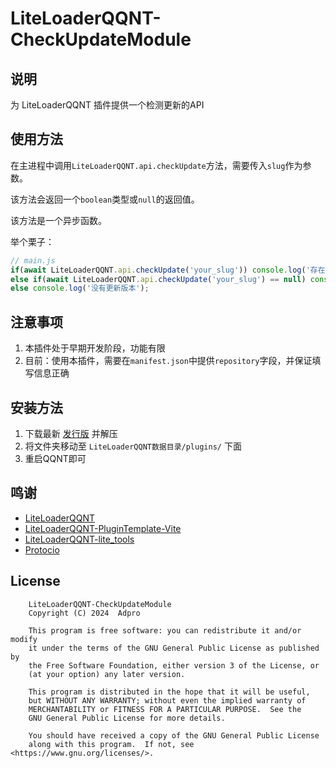 # LiteLoaderQQNT-CheckUpdateModule

## 说明
为 LiteLoaderQQNT 插件提供一个检测更新的API

## 使用方法
在主进程中调用`LiteLoaderQQNT.api.checkUpdate`方法，需要传入`slug`作为参数。

该方法会返回一个`boolean`类型或`null`的返回值。

该方法是一个异步函数。

举个栗子：
```js
// main.js
if(await LiteLoaderQQNT.api.checkUpdate('your_slug')) console.log('存在更新版本');
else if(await LiteLoaderQQNT.api.checkUpdate('your_slug') == null) console.log('manifest中未填写repository');
else console.log('没有更新版本');
```

## 注意事项
1. 本插件处于早期开发阶段，功能有限
2. 目前：使用本插件，需要在`manifest.json`中提供`repository`字段，并保证填写信息正确

## 安装方法
1. 下载最新 [发行版](https://github.com/adproqwq/LiteLoaderQQNT-CheckUpdateModule/releases) 并解压
2. 将文件夹移动至 `LiteLoaderQQNT数据目录/plugins/` 下面
3. 重启QQNT即可

## 鸣谢
* [LiteLoaderQQNT](https://github.com/LiteLoaderQQNT/LiteLoaderQQNT/)
* [LiteLoaderQQNT-PluginTemplate-Vite](https://github.com/MisaLiu/LiteLoaderQQNT-PluginTemplate-Vite/)
* [LiteLoaderQQNT-lite_tools](https://github.com/xiyuesaves/LiteLoaderQQNT-lite_tools/)
* [Protocio](https://github.com/PRO-2684/protocio/)

## License
```
    LiteLoaderQQNT-CheckUpdateModule
    Copyright (C) 2024  Adpro

    This program is free software: you can redistribute it and/or modify
    it under the terms of the GNU General Public License as published by
    the Free Software Foundation, either version 3 of the License, or
    (at your option) any later version.

    This program is distributed in the hope that it will be useful,
    but WITHOUT ANY WARRANTY; without even the implied warranty of
    MERCHANTABILITY or FITNESS FOR A PARTICULAR PURPOSE.  See the
    GNU General Public License for more details.

    You should have received a copy of the GNU General Public License
    along with this program.  If not, see <https://www.gnu.org/licenses/>.
```